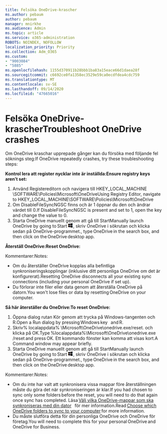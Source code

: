 ```yaml
---
title: Felsöka OneDrive-krascher
ms.author: pebaum
author: pebaum
manager: mnirkhe
ms.audience: Admin
ms.topic: article
ms.service: o365-administration
ROBOTS: NOINDEX, NOFOLLOW
localization_priority: Priority
ms.collection: Adm_O365
ms.custom:
- "9003084"
- "5885"
ms.openlocfilehash: 1155d370911b28bbb1ba83a15eace66d1daea28f
ms.sourcegitcommit: c6692ce0fa1358ec3529e59ca0ecdfdea4cdc759
ms.translationtype: MT
ms.contentlocale: sv-SE
ms.lasthandoff: 09/14/2020
ms.locfileid: "47665016"
---
```

# <a name="troubleshoot-onedrive-crashes"></a><span data-ttu-id="6157e-102">Felsöka OneDrive-krascher</span><span class="sxs-lookup"><span data-stu-id="6157e-102">Troubleshoot OneDrive crashes</span></span>

<span data-ttu-id="6157e-103">Om OneDrive kraschar upprepade gånger kan du försöka med följande fel söknings steg:</span><span class="sxs-lookup"><span data-stu-id="6157e-103">If OneDrive repeatedly crashes, try these troubleshooting steps:</span></span>

<span data-ttu-id="6157e-104">**Kontrol lera att register nycklar inte är inställda:**</span><span class="sxs-lookup"><span data-stu-id="6157e-104">**Ensure registry keys aren’t set:**</span></span>

1. <span data-ttu-id="6157e-105">Använd Registereditorn och navigera till HKEY_LOCAL_MACHINE \SOFTWARE\Policies\Microsoft\OneDrive</span><span class="sxs-lookup"><span data-stu-id="6157e-105">Using Registry Editor, navigate to HKEY_LOCAL_MACHINE\SOFTWARE\Policies\Microsoft\OneDrive</span></span>
2. <span data-ttu-id="6157e-106">Om DisableFileSyncNGSC finns och är 1 öppnar du den och ändrar värdet till 0.</span><span class="sxs-lookup"><span data-stu-id="6157e-106">If DisableFileSyncNGSC is present and set to 1, open the key and change the value to 0.</span></span>
3. <span data-ttu-id="6157e-107">Starta OneDrive manuellt genom att gå till Start</span><span class="sxs-lookup"><span data-stu-id="6157e-107">Manually launch OneDrive by going to Start</span></span> ![Tryck på Windows-tangenten](data:image/png;base64,iVBORw0KGgoAAAANSUhEUgAAABEAAAAOCAYAAADJ7fe0AAAAAXNSR0IArs4c6QAAAARnQU1BAACxjwv8YQUAAAAJcEhZcwAADsQAAA7EAZUrDhsAAADxSURBVDhPY/wPBAx4wR+Gd6/fM7x9/ZTh9ZuXDGdPnWE4tH0rw/UHDxlaVp9kCDCSYWABKfv35wfD+/cfGV4+fcLw5uVjhlOXzzFsX/qWYebmZAZPWWOGO2DD8ACQS9Y3e4Bcg4Y9/t94fPa/CoY4Aq8/+xik/T8TkEMxGDyGgANWwSqeobvbGSyAADIM3BwCDKXd3QyfoCLoQEGAA0xTxSWjsYMJwLHjkruU4UXSJ4YnT54x3Dh/luHmjfMMmw9wMjCDlRAGBDPgjy8fGT5//8rw9P4Thge3zzNcvXmDYevmfQzXb1xlmH/0ATADyjAAAKdWkD3ZSwNeAAAAAElFTkSuQmCC)<span data-ttu-id="6157e-109">, skriv OneDrive i sökrutan och klicka sedan på OneDrive-programmet.</span><span class="sxs-lookup"><span data-stu-id="6157e-109">, type OneDrive in the search box, and then click on the OneDrive desktop app.</span></span>

<span data-ttu-id="6157e-110">**Återställ OneDrive:**</span><span class="sxs-lookup"><span data-stu-id="6157e-110">**Reset OneDrive:**</span></span>

<span data-ttu-id="6157e-111">Kommentarer:</span><span class="sxs-lookup"><span data-stu-id="6157e-111">Notes:</span></span>

- <span data-ttu-id="6157e-112">Om du återställer OneDrive kopplas alla befintliga synkroniseringskopplingar (inklusive ditt personliga OneDrive om det är konfigurerat).</span><span class="sxs-lookup"><span data-stu-id="6157e-112">Resetting OneDrive disconnects all your existing sync connections (including your personal OneDrive if set up).</span></span>
- <span data-ttu-id="6157e-113">Du förlorar inte filer eller data genom att återställa OneDrive på datorn.</span><span class="sxs-lookup"><span data-stu-id="6157e-113">You won't lose files or data by resetting OneDrive on your computer.</span></span>

<span data-ttu-id="6157e-114">**Så här återställer du OneDrive:**</span><span class="sxs-lookup"><span data-stu-id="6157e-114">**To reset OneDrive:**</span></span>

1. <span data-ttu-id="6157e-115">Öppna dialog rutan Kör genom att trycka på Windows-tangenten och R.</span><span class="sxs-lookup"><span data-stu-id="6157e-115">Open a Run dialog by pressing Windows key    and R.</span></span>
2. <span data-ttu-id="6157e-116">Skriv% localappdata% \Microsoft\OneDrive\onedrive.exe/reset. och klicka på OK.</span><span class="sxs-lookup"><span data-stu-id="6157e-116">Type %localappdata%\Microsoft\OneDrive\onedrive.exe /reset and press OK.</span></span> <span data-ttu-id="6157e-117">Ett kommando fönster kan komma att visas kort.</span><span class="sxs-lookup"><span data-stu-id="6157e-117">A Command window may appear briefly.</span></span>
3. <span data-ttu-id="6157e-118">Starta OneDrive manuellt genom att gå till Start</span><span class="sxs-lookup"><span data-stu-id="6157e-118">Manually launch OneDrive by going to Start</span></span> ![Tryck på Windows-tangenten](data:image/png;base64,iVBORw0KGgoAAAANSUhEUgAAABEAAAAOCAYAAADJ7fe0AAAAAXNSR0IArs4c6QAAAARnQU1BAACxjwv8YQUAAAAJcEhZcwAADsQAAA7EAZUrDhsAAADxSURBVDhPY/wPBAx4wR+Gd6/fM7x9/ZTh9ZuXDGdPnWE4tH0rw/UHDxlaVp9kCDCSYWABKfv35wfD+/cfGV4+fcLw5uVjhlOXzzFsX/qWYebmZAZPWWOGO2DD8ACQS9Y3e4Bcg4Y9/t94fPa/CoY4Aq8/+xik/T8TkEMxGDyGgANWwSqeobvbGSyAADIM3BwCDKXd3QyfoCLoQEGAA0xTxSWjsYMJwLHjkruU4UXSJ4YnT54x3Dh/luHmjfMMmw9wMjCDlRAGBDPgjy8fGT5//8rw9P4Thge3zzNcvXmDYevmfQzXb1xlmH/0ATADyjAAAKdWkD3ZSwNeAAAAAElFTkSuQmCC)<span data-ttu-id="6157e-120">, skriv OneDrive i sökrutan och klicka sedan på OneDrive-programmet.</span><span class="sxs-lookup"><span data-stu-id="6157e-120">, type OneDrive in the search box, and then click on the OneDrive desktop app.</span></span>

<span data-ttu-id="6157e-121">Kommentarer:</span><span class="sxs-lookup"><span data-stu-id="6157e-121">Notes:</span></span>

- <span data-ttu-id="6157e-122">Om du inte har valt att synkronisera vissa mappar före återställningen måste du göra det när synkroniseringen är klar.</span><span class="sxs-lookup"><span data-stu-id="6157e-122">If you had chosen to sync only some folders before the reset, you will need to do that again once sync has completed.</span></span> <span data-ttu-id="6157e-123">Läsa [Välj vilka OneDrive-mappar som ska synkroniseras med din dator](https://support.office.com/article/98b8b011-8b94-419b-aa95-a14ff2415e85)   för mer information.</span><span class="sxs-lookup"><span data-stu-id="6157e-123">Read [Choose which OneDrive folders to sync to your computer](https://support.office.com/article/98b8b011-8b94-419b-aa95-a14ff2415e85) for more information.</span></span>
- <span data-ttu-id="6157e-124">Du måste slutföra detta för din personliga OneDrive och OneDrive för företag.</span><span class="sxs-lookup"><span data-stu-id="6157e-124">You will need to complete this for your personal OneDrive and OneDrive for Business.</span></span>